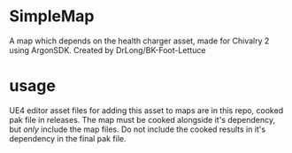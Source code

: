 # SimpleMap
A map which depends on the health charger asset, made for Chivalry 2 using ArgonSDK. Created by DrLong/BK-Foot-Lettuce

# usage
UE4 editor asset files for adding this asset to maps are in this repo, cooked pak file in releases. The map must be cooked alongside it's dependency, but *only* include the map files. Do not include the cooked results in it's dependency in the final pak file.
